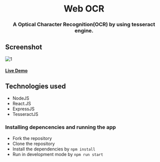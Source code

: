 <h1 align="center" >Web OCR</h1>
<h3 align="center"> A Optical Character Recognition(OCR) by using tesseract engine.</h3>

## Screenshot
![1](../../tree/SS/demo.png)
#### [Live Demo](https://web-ocr.herokuapp.com/)

## Technologies used
* NodeJS
* React.JS
* ExpressJS
* TesseractJS

### Installing depencencies and running the app
* Fork the repository
* Clone the repository
* Install the dependencies by `npm install`
* Run in development mode by `npm run start`


